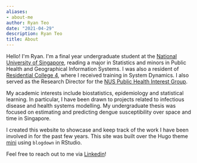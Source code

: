 ```yaml
---
aliases:
- about-me
author: Ryan Teo
date: "2021-04-29"
description: Ryan Teo 
title: About
---
```


Hello! I'm Ryan. I'm a final year undergraduate student at the [National University of Singapore](http://www.nus.edu.sg/), reading a major in Statistics and minors in Public Health and Geographical Information Systems. I was also a resident of [Residential College 4](https://rc4.nus.edu.sg/), where I received training in System Dynamics. I also served as the Research Director for the [NUS Public Health Interest Group](https://nusphig.wixsite.com/nusphig).

My academic interests include biostatistics, epidemiology and statistical learning. In particular, I have been drawn to projects related to infectious disease and health systems modelling. My undergraduate thesis was focused on estimating and predicting dengue susceptibility over space and time in Singapore.

I created this website to showcase and keep track of the work I have been involved in for the past few years. This site was built over the Hugo theme [mini](https://github.com/nodejh/hugo-theme-mini) using `blogdown` in RStudio.

Feel free to reach out to me via [Linkedin](https://www.linkedin.com/in/teojcryan/)!